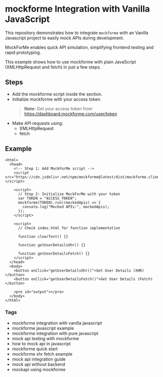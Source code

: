 # mockforme Integration with Vanilla JavaScript

This repository demonstrates how to integrate `mockforme` with an Vanilla Javascript project to easily mock APIs during development.

MockForMe enables quick API simulation, simplifying frontend testing and rapid prototyping.

This example shows how to use mockforme with plain JavaScript (XMLHttpRequest and fetch) in just a few steps.

## Steps

- Add the mockforme script inside the <head> section.
- Initialize mockforme with your access token.
  > **Note:** Get your access token from https://dashboard.mockforme.com/user/token
- Make API requests using:
  - XMLHttpRequest
  - fetch

## Example
```
<html>
  <head>
    <!-- Step 1: Add MockForMe script -->
    <script src="https://cdn.jsdelivr.net/npm/mockforme@latest/dist/mockforme.client.umd.js"></script>

    <script>
      // Step 2: Initialize MockForMe with your token
      var TOKEN = "ACCESS_TOKEN";
      mockforme(TOKEN).run((mockedApis) => {
        console.log("Mocked APIs:", mockedApis);
      });
    </script>

    <script>
      // Check index.html for function implementation

      function clearText() {}

      function getUserDetailsXhr() {}

      function getUserDetailsFetch() {}
    </script>
  </head>
  <body>
    <button onClick="getUserDetailsXhr()">Get User Details (XHR)</button>
    <button onClick="getUserDetailsFetch()">Get User Details (Fetch)</button>

    <pre id="output"></pre>
  </body>
</html>
```

### Tags
- mockforme integration with vanilla javascript
- mockforme javascript example
- mockforme integration with pure javascript
- mock api testing with mockforme
- how to mock api in javascript
- mockforme quick start
- mockforme xhr fetch example
- mock api integration guide
- mock api without backend
- mockapi using mockforme